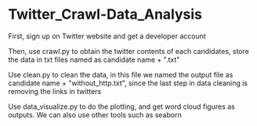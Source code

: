 # Twitter_Crawl-Data_Analysis
First, sign up on Twitter website and get a developer account

Then, use crawl.py to obtain the twitter contents of each candidates, store the data in txt files named as candidate name + ".txt"

Use clean.py to clean the data, in this file we named the output file as candidate name + "without_http.txt", since the last step in data cleaning is removing the links in twitters

Use data_visualize.py to do the plotting, and get word cloud figures as outputs. We can also use other tools such as seaborn
